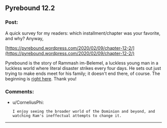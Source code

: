 ## Pyrebound 12.2

### Post:

A quick survey for my readers: which installment/chapter was your favorite, and why?  Anyway,

[https://pyrebound.wordpress.com/2020/02/09/chapter-12-2/](https://pyrebound.wordpress.com/2020/02/09/chapter-12-2/)

Pyrebound is the story of Rammash im-Belemel, a luckless young man in a luckless world where literal disaster strikes every four days.  He sets out just trying to make ends meet for his family; it doesn't end there, of course.  The beginning is [right here](https://pyrebound.wordpress.com/2019/01/17/one-a-child-of-the-hearth/).  Thank you!

### Comments:

- u/CorneliusPhi:
  ```
  I enjoy seeing the broader world of the Dominion and beyond, and watching Ram's ineffectual attempts to change it.
  ```

---

